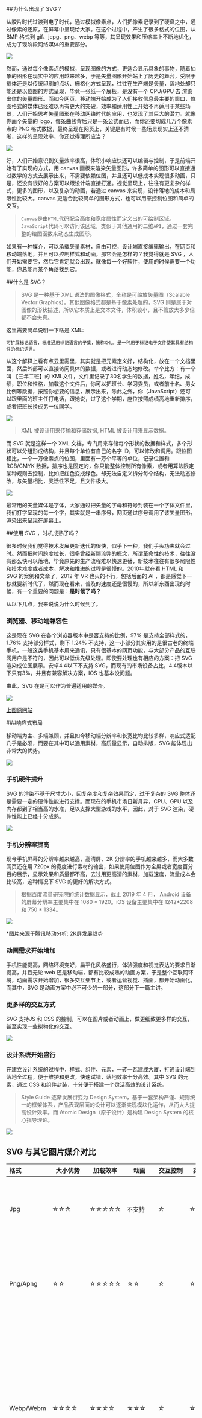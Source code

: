 ##为什么出现了 SVG？

从胶片时代过渡到电子时代，通过模拟像素点，人们把像素记录到了硬盘之中，通过像素的还原，在屏幕中呈现给大家。在这个过程中，产生了很多格式的位图，从 BMP 格式到 gif、jepg、png、webp 等等，其呈现效果和压缩率上不断地优化，成为了现阶段网络媒体的重要部分。

![](https://cdn.jsdelivr.net/gh/Himsann/writing@master/RBkmBX.jpg)

然而，通过每个像素点的模拟，呈现图像的方式，更适合显示具象的事物，随着抽象的图形在现实中的应用越来越多，于是矢量图形开始站上了历史的舞台，受限于载体还是以传统印刷的点状、栅格化方式呈现，往往在生产端是矢量，落地处却只能还是以位图的方式呈现，毕竟一张纸一个展板，是没有一个 CPU/GPU 去 渲染出你的矢量图形。而如今网页、移动端开始成为了人们接收信息最主要的窗口，位图格式的媒体已经难以再有更大的突破，效率和适用性上开始不再适用于某些场景，人们开始思考矢量图形在移动网络时代的应用，也发现了其巨大的潜力。就像你画个矢量的 logo，每条曲线背后只是一条公式而已，而你还要切成几万个像素点的 PNG 格式数据，最终呈现在网页上，关键是有时候一些场景现实上还不清晰，这样的呈现效率，你还觉得理所应当？

![](https://cdn.jsdelivr.net/gh/Himsann/writing@master/pYAEl6.png)

好，人们开始意识到矢量效率很高，体积小响应快还可以编辑与控制，于是前端开始有了实现的方式，用 canvas 画板来渲染矢量图形，许多简单的图形可以直接通过数学的方式去展示出来，不需要依赖位图，并且还可以低成本实现很多动画，只是，还没有很好的方案可以跟设计端直接打通。视觉呈现上，往往有更复杂的样式，更多的图形，以及复杂的动画，若通过 canvas 来实现，设计落地的成本和局限性比较大。canvas 更适合比较简单的图形方式，也可以用来控制位图和简单的交互。

> `Canvas`是由`HTML`代码配合高度和宽度属性而定义出的可绘制区域。`JavaScript`代码可以访问该区域，类似于其他通用的二维`API`，通过一套完整的绘图函数来动态生成图形。

如果有一种媒介，可以承载矢量素材，自由可控，设计端直接编辑输出，在网页和移动端落地，并且可以控制样式和动画，那它会是怎样的？我觉得就是 SVG ，人们开始需要它，然后它肯定就会出现，就像每一个好软件，使用的时候需要一个功能，你总能再某个角落找到它。

##什么是 SVG？

> SVG 是一种基于 XML 语法的图像格式，全称是可缩放矢量图（Scalable Vector Graphics）。其他图像格式都是基于像素处理的，SVG 则是属于对图像的形状描述，所以它本质上是文本文件，体积较小，且不管放大多少倍都不会失真。

这里需要简单说明一下啥是 XML:

`可扩展标记语言，标准通用标记语言的子集，简称XML。是一种用于标记电子文件使其具有结构性的标记语言。` 

从这个解释上看有点云里雾里，其实就是把元素定义好，结构化，放在一个文档里面，然后外部可以直接访问具体的数据，或者进行动态地修改。举个比方：有一个叫 【三年二班】的 XML文件，文件里记录了30名学生的数据，姓名，年纪，成绩，职位和性格，加载这个文件后，你可以把班长、学习委员，或者前十名、男女比例等数据，按照你想要的信息，展示出来，除此之外，你（JavaScript）还可以跟里面的班主任打电话，跟她说，过了这个学期，座位按照成绩高地重新排序，或者把班长换成另一位同学。

![](https://cdn.jsdelivr.net/gh/Himsann/writing@master/SEJfmo.png)

>XML 被设计用来传输和存储数据, HTML 被设计用来显示数据。

而 SVG 就是这样一个 XML 文档，专门用来存储每个形状的数据和样式，多个形状可以分组形成结构，并且每个单位有自己的名字 ID，可以修改和调用。跟位图相比，一个一万像素点的位图，里面有一万个平等的单位，记录位置和 RGB/CMYK 数据，排序也是固定的，你只能整体控制所有像素，或者用算法限定某种规则去控制，比如把红色变成绿色。却无法自定义拆分每个结构，无法动态修改，与矢量相比，灵活性不足，且文件极大。

![](https://cdn.jsdelivr.net/gh/Himsann/writing@master/Y8Harv.png)

最常用的矢量媒体是字体，大家通过把矢量的字母和符号封装在一个字体文件里，我们打字呈现的每一个字，其实就是一串序号，网页通过序号调用了该矢量图形，渲染出来呈现在屏幕上。

##使用 SVG ，时机成熟了吗？

很多时候我们觉得技术发展更新迭代的很快，似乎下一秒，我们手头功夫就会过时。然而把时间跨度拉长，很多曾经新颖流弊的概念，所谓革命性的技术，往往没有那么快可以落地，毕竟原先的生产流程难以快速更替，新技术往往有很多局限性和技术难度或者成本，解决和推进的过程是很慢的。2010年就在看 HTML 和 SVG 的案例和文章了，2012 年 VR 也火的不行，包括后面的 AI ，都是感觉下一秒就要新时代了，然而现在看来，普及的速度还是很慢的，所以新东西出现的时候，有一个重要的问题是：**是时候了吗？**

从以下几点，我来说说为什么时候到了。

### 浏览器、移动端兼容性

这是现在 SVG 在各个浏览器版本中是否支持的比例，97% 是支持全部样式的，1.76% 支持部分样式，剩下 1.24% 不支持，这一小部分其实用的是很古老的终端手机，一般这类手机基本用来通讯，只有很基本的网页功能，与大部分产品的互联网用户是不符的，因此可以低优先级处理。即使要处理也有相应的方案：把 SVG 渲染成位图展示。安卓4.4以下不支持 SVG，而现有的市场设备占比，4.4版本以下只有3%，并且有兼容解决方案，IOS 也基本没问题。

由此，SVG 在是可以作为普遍适用的媒介。

![](https://cdn.jsdelivr.net/gh/Himsann/writing@master/uPic/image-20191206171122561.png)

[上图原网站](https://caniuse.com/#feat=svg)

###响应式布局

移动端为主、多端兼顾，并且如今移动端分辨率和长宽比均比较多样，响应式适配几乎是必须，而要在其中可以通用素材，高质量显示，自动排版，SVG 能体现出非常大的优势。

![](https://cdn.jsdelivr.net/gh/Himsann/writing@master/d8Dvfk.png)

### 手机硬件提升

SVG 的渲染不基于尺寸大小，因复杂度和复杂效果而定，过于复杂的 SVG 整体还是需要一定的硬件性能进行支撑。而现在的手机市场日新月异，CPU、GPU 以及内存都到了相当高的水准，足以支撑大型游戏的水平，因此，对于 SVG 渲染，硬件性能上已经十分成熟。

![](https://cdn.jsdelivr.net/gh/Himsann/writing@master/QCwJ3v.jpg)

### 手机分辨率提高

现今手机屏幕的分辨率越来越高，高清屏、2K 分辨率的手机越来越多，而大多数网页还在用 720px  的宽度进行素材的输出，如果使用位图作为全屏或者宽度百分百的展示，显示效果和质量都不高，去过用更高清的素材，加载速度，流量成本会比较高，这种情况下 SVG 的更好的解决方式。

> 根据百度流量研究院的统计数据显示，截止 2019 年 4 月， Android 设备的屏幕分辨率主要集中在 1080 * 1920。iOS 设备主要集中在 1242*2208 和 750 * 1334。

![](https://cdn.jsdelivr.net/gh/Himsann/writing@master/uPic/image-20191206213810308.png)

*图片来源于腾讯移动分析: 2K屏发展趋势

### 动画需求开始增加

手机性能提高，网络环境变好，扁平化风格盛行，体验强度和视觉表达的要求日渐提高，并且无论 web 还是移动端，都有比较成熟的动画方案，于是整个互联网环境，动画需求开始增加，很多交互细节上，或者运营视觉、插画，都开始动画化，而其中，SVG 是动画方案中必不可少的一部分，这部分下一篇主讲。

### 更多样的交互方式

SVG 支持JS 和 CSS 的控制，可以在图片或者动画上，做更细致更多样的交互，甚至实现一些拟物化的交互。

<img src="https://cdn.jsdelivr.net/gh/Himsann/writing@master/rongqiu.gif" style="margin-left:0;" />

### 设计系统开始盛行

在建立设计系统的过程中，样式、组件、元素，一砖一瓦建成大厦，打通设计端到落地全过程，便于维护和更改，快速试错，落地效率十分高效。其中 SVG 的元素，通过 CSS 和组件封装，十分便于搭建一个灵活高效的设计系统。

>Style Guide 逐渐发展衍变为 Design System，基于一套架构严谨、规则统一的框架体系，产品表现层面的设计可以逐渐实现模块化运作，从而大大提高设计效率。而 Atomic Design（原子设计）是构建 Design System 的核心指导理论。

![](https://cdn.jsdelivr.net/gh/Himsann/writing@master/uPic/uisdc-yz-20181113-21.jpg)



## SVG 与其它图片媒介对比

| 格式      | 大小优势 | 加载效率 | 动画     | 交互控制 | 实现成本       | 补充 |
| :-------- | -------- | -------- | -------- | -------- | -------------- | -------- |
| Jpg       | ☆☆☆      | ☆☆☆☆☆    | 不支持   | ☆     | ☆☆☆☆☆          | 有渐进式加载、无透明度、 |
| Png/Apng | ☆☆       | ☆☆☆☆☆    | ☆☆ | ☆        | ☆☆☆☆☆          | 当前最广泛应用的 格式属性，最稳定 |
| Webp/Webm | ☆☆☆☆     | ☆☆☆☆     | ☆☆☆ | ☆        | ☆☆☆ | 后起之秀，整体压缩压缩率，加载效率等综合素质高，就是兼容性还没跟上 |
| **SVG**   | **☆☆☆☆☆** | **☆☆☆**  | **☆☆☆☆** | **☆☆☆☆** | **☆☆☆☆**       | **矢量格式，数据可控，显示效果好** |
| Gif       | ☆☆       | ☆☆☆☆     | ☆☆☆☆     | ☆☆       | ☆☆☆☆☆          | 有广泛的素材基础，多用于尺寸较小的表情。 |



## 复杂样式插画视觉
### SVG 形式可以更多样

在 SVG 视觉的使用中，我们经常看到简洁、扁平化、描边风的插画视觉，对于有渐变也只是少范围，简单的样式。当然这种方式，文件非常小、便于前端维护与控制；颜色、元素、角色的管理、组合十分高效，容易形成品牌的统一性，由小至大建立一套完善的视觉系统。这种方案十分利于现阶段 Web、H5 移动端的维护与实现，只是大家都以此为途径，形成的视觉同质化比较严重，长期以往大家对于 SVG 矢量视觉形成了一个刻板印象，似乎 SVG 类型只能或者只适合做这类型的视觉，或者认为它就是潮流，而在之前矢量插画领域，有更多复杂的插画风格、更多样化更复杂更多纹理、笔触、氛围感观、对于创作者而言也更为自由。

一个好的媒介，不应该限制住创意的发散，于是这次我们想探讨一下：

'**更复杂样式的 SVG 插画，如何落地**'

![](https://cdn.jsdelivr.net/gh/Himsann/writing@master/uPic/image_processing20190819-19619-1oagit0.png)

抱着这样的想法，我在实际应用中，尝试了两例 `复杂样式` 视觉的运营活动，并实现了落地


|      | 思路 | 感想 |
| :--- | ---- | ---- |
| 1  | 管它什么样式，模糊、叠加模式，干了再说 | 舒服，反正实现不了还可以输出位图 |
| 2    | 拆分导出，并调整样式出错 | 妈呀，多样式要调整，颜色也要，还不能批量处理，真麻烦 |
| 3    | 压缩优化 | 整体大小真的小了很多 |
| 4    | 检查视觉 | 啧啧，这锐度和颜色和打开速度，真香，回不去了 |

逃不过“真香定律”，优化了流程后，坚定了以后尽量用 SVG 作为媒介去做运营活动，以下以其中一个视觉案例来讲讲细节，主要用的设计软件是 Sketch ：

![](https://cdn.jsdelivr.net/gh/Himsann/writing@master/uPic/image-20191209112523365.png)

`【猜歌答题】：产品端主要产出 Status 短视频（类似于朋友圈小视频），此类视频的特点是，时间短、主题简单、背景音乐强，类似抖音神曲，于是从音乐入手，让用户看十来秒的短视频，猜歌名闯关，排名前列可获得相应奖励，在此过程中实现拉新的目的`

![](https://cdn.jsdelivr.net/gh/Himsann/writing@master/uPic/Artboard.jpg)

我们可以看到，主视觉里为了模拟光感，使用了大量的样式与遮罩，包括最模糊柔光，其中也使用了 sketch 图层自带的模糊效果。如下图，奖品主题形状，用了径向渐变、描边、还有丧心病狂的四个带透明的内阴影，并且以它作为背景，叠加了一些反射光图层，反射光使用了图层模糊效果。

<img src="https://cdn.jsdelivr.net/gh/Himsann/writing@master/uPic/1teoob.png" style="zoom: 40%;margin-left:0px" />

导出后发现，样式如下：

![](https://cdn.jsdelivr.net/gh/Himsann/writing@master/uPic/Artboard Copy.jpg)

整体样式居然基本可以呈现，出现的灰色色块是标题的遮罩，径向渐变和多层内阴影叠加均可以支持，不过细节还原度还不够。这时候我们再导出一个按钮样式试试效果：

<img src="https://cdn.jsdelivr.net/gh/Himsann/writing@master/uPic/Artboard Copy 2.jpg"  />

由上图我们可以看到，细节上主要有以下几个问题：

* 遮罩出错：怀疑是 Sketch 的透明遮罩不兼容

* 整体对比度降低，明度增高：怀疑是颜色色值格式不同或叠加模式问题

* 渐变的颜色位置不正确（按钮）：需要测试求解。

这时候，根据行文节奏，我们点开右键查看源码，看看 SVG 里的代码：

<img src="https://cdn.jsdelivr.net/gh/Himsann/writing@master/uPic/懵逼.png" style="zoom:100%; margin-left:0vw" />

Emm...作为一个成熟稳重思维清晰的设计师，这样的步骤显得太急于求成，我们应该再往前退两步，从基本元素的样式开始，看看从设计软件到 SVG 文件是怎么实现并且有啥玄机。

`温馨提示：以下部分包含少量前端知识，不感兴趣可以直接跳过此 part；不过个人建议对其熟悉一遍，会有利于理解与制作 SVG 动画以及 SVG 设计系统`

寻根究底，我们从以下几个点看看 SVG 文件中图形与样式是怎样的一个方式，包括其兼容性和兼容方式，了解其原理后，我们再解决上诉案例中的问题：

| 形状                                      | 描边                         | 纯色填充          | 渐变                                      | 阴影                               | 遮罩                         | 叠加模式                                |
| ----------------------------------------- | ---------------------------- | ----------------- | ----------------------------------------- | ---------------------------------- | ---------------------------- | --------------------------------------- |
| - 矩形<br/>- 圆形<br/>- 线条<br/>- 不规则 | - 纯色<br/>- 渐变<br/>- 多重 | - 色值<br/>- 多重 | - 线性<br/>- 色点位<br/>- 多点<br/>- 径向 | - 内阴影<br/>- 外阴影<br/>- 多阴影 | - 普通<br/>- 透明<br/>- 渐隐 | - 滤色<br/>- 正叠<br/>- 叠加<br/>- 颜色 |

### 样式测试

以下按照将按照上述表格，详细讲解 SVG 图形与样式的构成，并从视觉落地角度适当发散一些观点，对于设计师而言，无需详细去了解每个属性参数及代码写法，只需要大概知道它是什么，能做什么即可，期间可以对照自己的工作内容与方式，延展一下对自己有帮助的点，毕竟技术只是表达的工具，落地还有专业的前端小哥。

#### 基本形状

我们先在 sketch 中画一个简单的矩形并且导出 SVG，矩形属性如下：

<img src="https://cdn.jsdelivr.net/gh/Himsann/writing@master/uPic/A35vhI.png" style="zoom:50%;margin-left:0px" />

导出 SVG 后看一下属性，发现代码比较冗杂，默认嵌套两个 group 组，以及一些声明：

![](https://cdn.jsdelivr.net/gh/Himsann/writing@master/uPic/v0PUeT.png)

真正的有效信息是：

```xml
 <g id="Artboard" transform="translate(-36.000000, -38.000000)" fill="#D8D8D8">

​      <rect id="矩形" x="36" y="38" width="53" height="53"></rect>

​    </g>
```

该信息定义了画板 artboard 作为一个组，获取画板属性，填充颜色。画板内一个矩形，包含了位置和长宽属性。如果只需要这部分的信息，那么其它信息应该可以过滤或者优化，把它定义为一个图片，那么应该会有图片压缩的方案。按照这个思路我们找到了一个开源、通用的压缩方案：[SVGO](https://github.com/svg/svgo)，并使用其网页版进行压缩操作，该网页最好的点是，属性可调，并且可以预览：[SVGOMG](https://jakearchibald.github.io/svgomg/)

压缩后代码如下：

```xml
<svg xmlns="http://www.w3.org/2000/svg" viewBox="0 0 53 53">   
	<path fill="#D8D8D8" fill-rule="evenodd" d="M0 0h53v53H0z"/> 
</svg>
```

瞬间清爽！把矩形信息去掉了，将形状转化为 path 路径，对于设计师来说可以理解为在 illustrator 进行转曲，路径的属性为 d="M0 0h53v53H0z"，这串看起来是乱码的语言，其实是一个划线的过程，从起点到终点，画了一个矩形框,简单图解为：

![](https://cdn.jsdelivr.net/gh/Himsann/writing@master/rukVTB.png)

由此看来，path 的绘图方式是十分高效的，其中在曲线的绘制上也是类似的划线方式，跟在矢量软件中作图一个原理，分为：

![image-20191210122359703](/Users/fangchuanqian/Library/Mobile Documents/com~apple~CloudDocs/文章写作/SVG 教程/image-20191210122359703.png)

这一部分细究起来，跟设计师矢量绘图的思路基本一致，其中点与点之间的连接还有很多细节，对于设计师来说，简单了解原理即可，此外如果要做路径动画，最低成本实现的方式，就是 SVG 画曲线，目标跟着曲线“绘图”的数据移动，并加以控制，这时候更具体的曲线绘图知识就可以用到：[SVG path 详解](https://cloud.tencent.com/developer/section/1423869)。路径动画的具体参数不用手动写，在矢量软件中画好，复制其曲线参数给到前端即可，可见可得，是未来的趋势。

好，接下来看看其它形状

![](https://cdn.jsdelivr.net/gh/Himsann/writing@master/uPic/AKqeN6.png)

```xml
<rect   id="矩形"  fill="#1E7BF1" x="0" y="11" width="65" height="26"></rect>                <circle  id="圆"   fill="#1E7BF1" cx="123.5" cy="24.5" r="24.5"></circle>                
<ellipse id="椭圆" fill="#1E7BF1" cx="221.5" cy="24" rx="38.5" ry="13"></ellipse>                <line    id="线"   x1="294.5" y1="24.5" x2="364.5" y2="24.5" stroke="#1E7BF1" stroke-width="3" stroke-linecap="round"></line>
```

忽略具体参数，我们可以看到 SVG 基本形状为：rect（矩形）、circle（圆形）、 ellipse（椭圆）、line（线）、path（路径），此外还有一个多边形 polygon，可以用 path 代替。

压缩后如下：


```xml
 <path fill="#1E7BF1" d="M0 11h65v26H0z"/>    
 <circle cx="123.5" cy="24.5" r="24.5" fill="#1E7BF1"/>    
 <ellipse cx="221.5" cy="24" fill="#1E7BF1" rx="38.5" ry="13"/>    
 <path stroke="#1E7BF1" stroke-linecap="round" stroke-width="3" d="M294.5 24.5h70"/>
```

由于 path 画线的方式比较难还原和控制圆形及椭圆，这类型的还是保持原有属性，其它的类别可以统一用 path 形状进行简化处理。对于复合图形，合并、相减、相交等，会统一进行转曲，并记录为 path，对于 SVG 的压缩这里有一个点需要顾虑，我们在设计软件中给每个图层命名，未压缩前是可以保存为 ID 信息的（ id="矩形"），如果需要精细到每个元素进行样式控制，还是需要保留 ID ，可以在 SVG 外部用 JS 或者 CSS 进行样式与动画控制，如果只是视觉展示，ID 信息作用不大，可以将其“优化”。

SVG 在设计软件中导出，信息比较冗杂，基本需要多一次压缩操作，因此以下样式测试，我们直接展示压缩后的样式，减少数学与代码的出现。

#### 纯色填充与描边

![](https://cdn.jsdelivr.net/gh/Himsann/writing@master/uPic/hsmWj7.png)

单色填充--双色填充--单色描边--双色描边，按照这个方式看看 SVG 中填充与描边的实现方式，得到的结果如下：

```xml
 <defs>
    <path id="a" d="M101 .11h59v59h-59z"/>        
   //定义矩形为 a
  </defs>

    <path fill="#2757DD" d="M0 .11h59v59H0z"/>    
		//第一个：蓝色单色
    
    <use fill="#2757DD" xlink:href="#a"/>
    <use fill="#E72525" fill-opacity=".5" xlink:href="#a"/>
		//第二个：use 引用上面定义的矩形，然后两个 fill 填充
    
    <path stroke="#2757DD" stroke-width="2" d="M202 .11h59v59h-59z"/> 
		//第三个：单色描边
    
    <g stroke-width="2"> 
      <path stroke="#2757DD" stroke-linejoin="square" d="M304 1.11h57v57h-57z"/>
      <path stroke="#F93030" d="M302-.89h61v61h-61z"/>
   //第四个：双层描边，用一个组概括起来

```

> SVG的<defs>元素用于预定义一个元素使其能够在SVG图像中重复使用，在<defs>元素中定义的图形不会直接显示在SVG图像上。要显示它们需要使用<use>元素来引入它们。

看得出多色填充时候，会先把图形预先定义为一个符号或者 symbol ，再叠加样式，从而实现 Sketch 中无限叠加样式的功能，并且复用图形的方式更加高效简洁。

#### 渐变

![](https://cdn.jsdelivr.net/gh/Himsann/writing@master/uPic/ko6sY5.png)

我们从最基本形式的渐变，到复杂、带有透明度的渐变进行测试，看到输出的 SVG 文件中，会预先定义好样式，再将样式赋予图形，这样的好处是，如果有使用了同样样式的图形，不需要重复写样式，类似于样式预设，更为高效。

```xml
<svg xmlns="http://www.w3.org/2000/svg" viewBox="0 0 424 59">
  <defs> //定义了五种样式
    <linearGradient id="a" x1="50%" x2="50%" y1="0%" y2="100%">
      <stop offset="0%" stop-color="#50F0DC"/>
      <stop offset="100%" stop-color="#2757DD"/>  </linearGradient>
   	 //第一个：垂直渐变，x 与 y  的单位用了百分比%参数，这样无论赋予什么尺寸的形状，都能保持合理的渐变位置。
    
    <linearGradient id="b" x1="111%" x2="22.6%" y1="0%" y2="100%">
      <stop offset="0%" stop-color="#50F0DC"/>
      <stop offset="100%" stop-color="#2757DD"/>  </linearGradient>
    	//第二个：倾斜渐变，其中x1=111%,是因为我的渐变点拉到了图形之外，所以会超过100%
    
    <linearGradient id="c" x1="111%" x2="22.6%" y1="0%" y2="100%">
      <stop offset="0%" stop-color="#50F0DC"/>
      <stop offset="57.9%" stop-color="#ECB0FF"/>
      <stop offset="100%" stop-color="#2757DD"/>  </linearGradient>
    	//第三个：三点多色渐变，offset 参数就是每个点在渐变轴上的位置。
    
    <linearGradient id="e" x1="74.8%" x2="50%" y1="23.2%" y2="100%">
      <stop offset="0%" stop-color="#50F0DC" stop-opacity="0"/>
      <stop offset="100%" stop-color="#2757DD"/>  </linearGradient>
    	//第五个：透明渐变
    
    <radialGradient id="d" cx="50%" cy="50%" r="63.5%" fx="50%" fy="50%">
      <stop offset="0%" stop-color="#50F0DC"/>
      <stop offset="100%" stop-color="#2757DD"/>  </radialGradient>
    	//第四个：径向渐变，有专门的定义radialGradient
  </defs>
  
  <g fill="none" fill-rule="evenodd">  //此处将定义好的样式 abcde  分别赋予图形
    <path fill="url(#a)" d="M0 0h59v59H0z"/>
    <path fill="url(#b)" d="M91 0h59v59H91z"/>
    <path fill="url(#c)" d="M182 0h59v59h-59z"/>
    <path fill="url(#d)" d="M274 0h59v59h-59z"/>
    <path fill="url(#e)" d="M365 0h59v59h-59z"/>
  </g>
</svg>
```

我们发现，SVG 优化后的代码，重复性的元素会预先定义，重复赋用，十分高效，如果后续设计师再建立相关的矢量图形或样式，建议参考这样的思路，从元素、组件进行建立与维护。

此处我们发现一个问题，渐变的点位出错，整体渐变向中间挤压，形状的长宽比约高，失真越大，呈二次线性变化：即方形或圆形、长宽相同，则点位完全正确；形状约长条状，渐变点位越向中间挤压。

![](https://cdn.jsdelivr.net/gh/Himsann/writing@master/MDwdud.png)

研究了一下发现，在 SVG 的坐标系单位中 gradientUnits，默认是基于物体方形边框，以百分比为参数的 objectBoundingBox，因为是基于方形边框，所以长宽比越大，比较短的那一个边的渐变点位，约失真。

>**gradientUnits**，它定义了定义渐变色使用的坐标单位。这个属性有2个可用值：**userSpaceOnUse**和**objectBoundingBox**。
>
>**objectBoundingBox**是默认值，它使用的坐标都是相对于对象包围盒的(方形包围盒，不是方形包围盒的情况比较复杂，略过)，取值范围是0到1。
>
>**userSpaceOnUse**表示使用的是绝对坐标，使用这个设置的时候，你必须要保证渐变色和填充的对象要保持在一个位置。

接着在 Adobe Illustrator 、Figma 中分别导出相应的渐变属性，发现完美适应，并没有失真。查看了一下渐变属性，发现这两家用的坐标系单位均为 userSpaceOnUse ，以像素为单位的绝对单位。

对比这两种方案： 

Sketch 中百分比单位属性，若作为预定义属性，复用于任何尺寸的大小，均能实现符合期望的渐变。

Figma 中像素单位的渐变点，若是复用于其它大小的形状，渐变只会固定于原先大小的位置，不能很好地适配。

![](https://cdn.jsdelivr.net/gh/Himsann/writing@master/ksXIYi.png)

由此可见，如果设计软件直出，Figma 、AI 的方式更好，如果用于定义好属性或视觉规范，Sketch 的点位方式更好，并且 Sketch 的这种失真，通过简单的导出算法优化，是可以完全避免的，希望后续有相关更新修复。

#### 阴影

先看看最常见的投影，是如何实现的：

![](https://cdn.jsdelivr.net/gh/Himsann/writing@master/uPic/ad0obh.png)

```xml
<svg xmlns:xlink="http://www.w3.org/1999/xlink" viewBox="0 0 112 111">
  <defs>
    <filter id="a" width="172.5%" height="172.5%" x="-36.2%" y="-23.8%" filterUnits="objectBoundingBox">
      <feOffset dy="10" in="SourceAlpha" result="shadowOffsetOuter1"/>
      <feGaussianBlur in="shadowOffsetOuter1" result="shadowBlurOuter1" stdDeviation="8"/>
      <feColorMatrix in="shadowBlurOuter1" values="0 0 0 0 0.288433136 0 0 0 0 0.568417171 0 0 0 0 0.966230752 0 0 0 0.5 0"/>
    </filter>
    <rect id="b" width="80" height="80" x="50" y="5" rx="20"/>
  </defs>
  
  <g fill="none" fill-rule="evenodd" transform="translate(-34)">
    <use fill="#000" filter="url(#a)" xlink:href="#b"/>
    <use fill="#2757DD" xlink:href="#b"/>
  </g>
</svg>
```

啧啧，这一串代码，这里用了比较麻烦的实现方式，三个滤镜来实现：

1.feOffset 偏移滤镜：模拟阴影的偏移

2.feGaussianBlur 模糊滤镜：阴影的模糊程度，此处数值是 Sketch 里的一半，因为算的是边界往内 8px，往外 8px，而 Sketch 里统用了16.

3.feColorMatrix 颜色偏移滤镜：用于产生阴影的颜色，这里的数值是一个 4*5 矩阵向量，对于 R、G、B、A 颜色进行偏移操作，看起来是一连串的数字，anyway ，Sketch 中已经帮我们算好了，我们不需要深入了解具体算法。

SVG 中其实有 feDropShadow  滤镜，用于制作投影，只是它并不是原生的滤镜，只是更简便的写法，使用这个滤镜其实就是调用上面三个滤镜，为了代码的简洁和美观性，其实也可以用。

接下来我们看看内阴影的实现方式，不规则内阴影在前端 CSS 样式中一直是个难题（inner box-shadow  只适用于圆角方形），我们看看 SVG 有没有什么骚操作：

```xml
<svg  viewBox="0 0 80 80">
  <defs>
    <filter id="b" width="116.2%" height="116.2%" x="-8.1%" y="-8.1%" filterUnits="objectBoundingBox">
      <feGaussianBlur in="SourceAlpha" result="shadowBlurInner1" stdDeviation="4"/>
      <feOffset dy="5" in="shadowBlurInner1" result="shadowOffsetInner1"/>
      <feComposite in="shadowOffsetInner1" in2="SourceAlpha" k2="-1" k3="1" operator="arithmetic" result="shadowInnerInner1"/>
      <feColorMatrix in="shadowInnerInner1" values="0 0 0 0 0.067486527 0 0 0 0 0.066094982 0 0 0 0 0.546676857 0 0 0 1 0"/>
    </filter>
    
    <rect id="a" width="80" height="80" x="50" y="25" rx="20"/>
  </defs>
  
  <g fill="none" fill-rule="evenodd" transform="translate(-50 -25)">
    <use fill="#2757DD" xlink:href="#a"/>
    <use fill="#000" filter="url(#b)" xlink:href="#a"/>
  </g>
</svg>
```

这里用了四个滤镜来实现，还是比较复杂：

![](https://cdn.jsdelivr.net/gh/Himsann/writing@master/wuYWqD.png)

滤镜分别为：feGaussianBlur 模糊、feOffset 偏移、feComposite 叠加处理、feColorMatrix 颜色，此处发现一个问题，导出后阴影的颜色并不准确，明度偏高，饱和度下降，这就是上述案例中整体颜色变粉的原因了，此问题后续再处理；阴影样式已经这么复杂，如果日常作图中，用了多重阴影，会怎样实现，Let's see see:

![](https://cdn.jsdelivr.net/gh/Himsann/writing@master/jgMpoH.png)

导出后：

Emm......此处省略一页代码

并没有什么更好的方式去处理，总共叠加了十多个滤镜，进行了多样式的实现，不过整个文件大小压缩后只是 2k ，并没有变的很大，唯一需要担忧的是加载性能这一块，毕竟在以往的理解中，模糊的算法会比较耗性能。

在视觉呈现上我们发现两个问题：

1.并不支持阴影的图层叠加模式：

​	问题不大，不用叠加模式的阴影也可以达到效果；但 Figma 中支持阴影叠加模式。

2.阴影颜色失真，明度偏高，饱和度偏低：

​	原先以为是 feColorMatrix 颜色滤镜，Sketch 导出的参数错了。于是将阴影颜色从 HSB 模式改为 RGB ，并按照算法计算出滤镜的数值，与其对照竟然发现，参数并无错误！于是测试 Figma 输出阴影，发现其颜色显示完全正确，经过两者的样式代码对照，终于发现了问题：颜色模式

​	Figma 中，滤镜设置了颜色模式`color-interpolation-filters="sRGB"`, sRGB 平滑 RGB 模式，我们常用的一种颜色模式，而 Sketch 的滤镜，并无此设置，查了一下，若无设置，颜色模式为 LinearRGB ，线性 RGB 模式，这两者又有什么区别？

> 人类对于灰度的视觉感应，并不是线性的，而是一条曲线。
>
> <img src="https://cdn.jsdelivr.net/gh/Himsann/writing@master/5sRPjr.jpg" style="margin-left:0px;" />
>
> 举个例子，下图是一个从白色到黑色的渐变，于是很自然的，我们会认为中间的位置就是50度灰，也就是俗称的中灰：
>
> <img src="https://cdn.jsdelivr.net/gh/Himsann/writing@master/VIp7dD.jpg" style="margin-left:0;" />
>
> 然而这仅仅是我们的视觉感受是中灰，如果我们把这个灰色放到自然世界里，其物理亮度值大约在白色块的21%左右，**其实已经是相当黑了**。
>
> [颜色模式详解原文](https://www.zhangxinxu.com/wordpress/2017/12/linear-rgb-srgb-js-convert/)

于是为了平衡视觉上的灰度与数学上的灰度，一般使用 sRGB 模式去呈现不同的颜色，Sketch 中也是这种颜色模式，只是在导出阴影的时候，并没有把这个模式定义好，开发小哥的锅，导致用线性 RGB 使得视觉上整体灰度变高了不少，希望后续 Sketch 能把这个问题修复。

#### 遮罩 Mask

前端技术的发展中，遮罩的使用和特殊遮罩的使用，一直有层出不穷的骚操作，甚至在最初圆角属性没出现的时候，用圆角位图+遮罩的方式模拟出圆角。而在 SVG 中，遮罩变成了一个很低成本的实现方式，并且很多时候 HTML 中直接用 SVG 标签加形状实现各种各样的遮罩和图形组合，包括动画。此处我们看看，SVG 的遮罩，其能与不能。

![](https://cdn.jsdelivr.net/gh/Himsann/writing@master/ED2K6i.png)

 SVG 代码中，主要用一句话就可以概括：

```xml
<circle cx="67" cy="65" r="35" fill="#E6293F" mask="url(#b)"/>
```

圆形中带有一个 mask 属性，mask 为 url(#b) ,这个 #b  是在头部已经先定义好的蓝色矩形。三个样式中，普通遮罩，透明遮罩都正常显示，唯有Alpha 通道遮罩在 Sketch 里是不支持的。通过查阅，我们发现 SVG 的 mask 中是可以定义 mask-mode 属性为 alpha 的，而 Sketch 中并没有将其属性导出，几个字符的事，开发小哥真是够懒，测试后发现 Figma 的开发小哥勤奋优秀，三种遮罩均完美支持。

如果 sketch 中非要实现这种效果，用 SVG 滤镜功能也可以做到，像上面的内阴影里面就使用了相关的方式，只是这种方式不适合设计师操作，直接 pass。

#### 图层叠加模式

许多视觉样式，都是通过不同的图层叠加做出的效果，设计师在前期学习中，图层叠加模式是绕不开的一关，熟悉使用之后直呼真香，可是往往在前端实现中很少会用到，一方面是兼容性不够好，另一方面是性能方面的担忧；而今两方面我觉得都可以兼顾了，设计师在一些落地方案，可以探索性地去使用，说不定以后会成为另一种视觉落地的康庄大道。

好，我们看看 SVG 中，叠加模式的实现：

![](https://cdn.jsdelivr.net/gh/Himsann/writing@master/BhdtAb.png)

```xml
 <g>
    <rect width="65" height="65" y="8" fill="#2757DD" rx="20"/>
    <circle cx="48" cy="26" r="26" fill="#E6293F" style="mix-blend-mode:screen"/>
</g>
```

Perfect!  所有的叠加方式均可以正确展示，并且没有用到 fliter  滤镜，在样式中已经有mix-blen-mode 混合模式进行控制，上面四个分别用了：Screen、multiply、overlay、color，一一对应，其中 color 模式，可以用于设计系统，用一个颜色图层的叠加来控制颜色，google 的 Material Design 下载的 library，就是将颜色全局样式赋予图层叠加到其它元素，进行整体控制，由此可见叠加模式大有可为，大家可以多多尝试。

#### SVG 中的 位图

在使用的过程中，我发现元素中如果含有位图，也可以输出为 SVG 格式，刚开始以为是由 HTML 的 img 标签加载，只是用这种方式需要先把图片存储于本地或者服务器上，通过地址请求进行加载；直到看到文件增大了不少，才发现是“植入”了位图：

![](https://cdn.jsdelivr.net/gh/Himsann/writing@master/Artboard.jpg)

```xml
<svg  viewBox="0 0 120 120">
  <rect width="120" height="120" fill="#2757DD" rx="30"/>
  <image width="51" height="54" x="34" y="33" xlink:href="data:image/png;base64,iVBORw0KGgoAAAANSUhEUgAAADMA...(此处省略上千个字符)" />
</svg>
```

位图还是用 image  标签加载，后面挂了几十行的字符“乱码”，后面了解到是将图片进行 Base 64 编码转换。

> Base64是网络上最常见的用于传输8Bit字节码的编码方式之一，Base64就是一种基于64个可打印字符来表示二进制数据的方法。

谷歌和百度的解释，对设计师来说简直不是“人话”，可以简单理解为，Base 是一种编码方式，把 3 个 8bit 字节的变成用 4 个 6bit 字节， 反正 3x8=6x4=24 ( 什么鬼)。可以用来编码多种类型的信息，其中包括图片。用其编码图片的好处是，直接可以记录图片信息，不用把图片存放在服务端，因此加载的时候不用进行网络请求，咻的一下就出来了，并且通过这种方式还可以将小图片与文本混合在一起展示。不好的地方是， base64 会大量增加代码量，代码多了，浏览器撑不住， 也不便于维护；图片整体大小会增大，大约为图片原本大小的4/3，增加整体加载的流量。因此我们建议，如果是非常小的位图，可以用这种方式内置，减少加载时间，增加效率。

（配图：服务器请求，对比直接编码转换）

此外还有一种用法，就是作为平铺图案。而矢量图形也可以作为平铺元素，对比矢量图形填充，位图的优势是什么？在此，脑海里冒出了两个词：“材质”与“风格”，在艺术创作到互联网落地的过程，往往是从传统美术通过不同的方式模拟为电子数据，包括现在大部分的设计软件和操作方式，也与之交融，而材质和风格模拟往往是其中的难点，在学些 SVG 样式的过程中，fliter  滤镜和上面的 base 64位图填充的方式似乎可以模拟多种风格，不禁脑洞大开，其中最先想到的是，噪波纹理填充插画，在这两年非常流行，既有纸质纹理又有抽象矢量几何，而这种风格的视觉一般是用位图的方式承载与实现。

![](https://cdn.jsdelivr.net/gh/Himsann/writing@master/PIx0x8.png)

此处我们以图中的碗为例子，植入一个 base64 噪点位图平铺作为纹理，再叠加渐变，可以在 sketch 中用形状填充图案制作，最后效果如下，基本可以还原：

![](https://cdn.jsdelivr.net/gh/Himsann/writing@master/JmELa1.png)

其中为了突出效果，噪点被加重显示，不过在导出的过程中，阴影样式的色彩依旧无法还原，这边用了复制原图层加模糊的方式制作了阴影。以 base64 图片作为平铺素材，不用向服务器请求图片，并且一整个插画，可以以一个平铺素材重复赋用，极大程度地节省资源并作出效果，值得尝试与扩展。

`在实践过程中，发现 sketch 输出，重复素材并没有整合优化重复赋用，此处需要前端手动修改，或者后面看看其它工具能不能更友好地导出。`

其它材质测试，均以小尺寸纹理填充平铺：

![](https://cdn.jsdelivr.net/gh/Himsann/writing@master/v8tSBc.png)

此外还有更好的方式，用滤镜中 feTurbulence 湍流滤镜，type 选择 fractalNoise 噪波模式，可以填充随机的、基于 Perlin噪声算法的噪波，无需填充位图，是最为低成本的实现方式，只不过暂时这块还无法由设计软件直接生成，没想到接入到设计流程的方法，当然，设计师们可以叫感兴趣的前端小哥去实现，其中可能有坑，建议在时间比较宽裕的项目中尝试。

>`feTurbulence`滤镜可以通过应用Perlin噪声算法创建一个噪声文本（1981年，Ken Perlin在他研究TRON的工作期间发明的）。这可以生成一个填充了噪点的矩形，就像你在深夜时看旧电视机（有线电视发明之前）看到的画面。
>
>`著作权归作者所有。商业转载请联系作者获得授权,非商业转载请注明出处。
>原文:https://www.w3cplus.com/svg/why-the-svg-filter-is-awesome.html`

## 工作流程：从设计到落地

### 猜歌案例 SVG 修复

绕了一圈，大家对 SVG 也有了一定的理解，我们回到挂了许久的案例之中，看看问题怎么解决：

![](https://cdn.jsdelivr.net/gh/Himsann/writing@master/uPic/Artboard Copy.jpg)

问题与解法如下：

* 遮罩出错：怀疑是 Sketch 的透明遮罩不兼容

  * 原因： SVG 的 mask 中是可以定义 mask-mode 属性为 alpha 的，而 Sketch 中并没有将其属性导出。
  * 解法：将遮罩改为普通遮罩，并将图层填充的颜色透明度设为0：
  * ![](https://cdn.jsdelivr.net/gh/Himsann/writing@master/IDdrZu.png)
  * 设置完看看效果，bingo！
  * ![](https://cdn.jsdelivr.net/gh/Himsann/writing@master/wunpDh.png)

* 整体对比度降低，明度增高：怀疑是颜色色值格式不同或叠加模式问题

  * 原因：Sketch 在导出阴影的时候，颜色模式没有设置为 sRGB，而按照默认值 linearRGB ，会跟人眼视觉产生灰度偏差
  * 解法：十分难解，只能将原本样式中的颜色灰度加深，或者迁移到 Figma 中导出，推荐后者，前者调样式的时间太久，不符合所见所得操作方式。还有一种暴力解法，用“叠加模式”整体叠加一个灰度为20%左右的颜色，使整体明度下降，这种方式会影响到图层填充和描边的样式，只适合用于应急，太粗太暴，不适合斯文人。

* 渐变的颜色位置不正确

  * 原因：Sketch 导出渐变 SVG 的坐标系单位是基于物体方形边框，以百分比为参数的 objectBoundingBox，所以长宽比越大，失真越大。
  * 解法：在长宽比非常大，约为长条形的形状，需要叠加一层正方形图层，并在正方形图层中调整渐变位置。或者迁移到 Figma 中进行导出。

  ![](https://cdn.jsdelivr.net/gh/Himsann/writing@master/89DtyU.png)

最终在 Figma 的帮助下，完美地将样式完全还原，给 Sketch 跪，当其页面落地时候，在手机看效果，特别是高清的平面，成像效果真的非常细腻，细节丰富锐度高，十分舒适。

### 工作流程

![](https://cdn.jsdelivr.net/gh/Himsann/writing@master/ybluuC.png)

#### 视觉设计

- 软件端，通过对比，Figma 对 SVG 的支持最好，最为原生，可以无所顾忌地输出，并且它有提供 API 接口，若是要用 SVG 的方式搭建一个设计系统，会非常的有效。
- AI 用于素材处理或复杂插画，也非常高效，记得导出前先转曲。
- 如果用 Sketch ，需要注意以下三点：
  - 1.不要用透明遮罩
  - 2.长宽比过高的图形，渐变要经过处理（见上文）
  - 3.阴影不支持叠加模式，颜色偏低，尽量用复制图层+模糊的方式制作阴影。
- 位图元素，如果非常小，导出会生成 Base64  格式，如果比较大，需要单独处理，以位图元素导出。

#### 页面结构拆分

- 按照背景、中景、前景方式拆分元素，背景可以用渐变加图案填充的方式营造氛围感，相比于位图背景，SVG 制作大面积背景往往成本很低，几 kb 大小就完事儿了。

![](https://cdn.jsdelivr.net/gh/Himsann/writing@master/1cMzVG.png)

- 自适应，SVG 很适合自适应，因为不会失真，不需要用多套图，可以与前端小哥沟通好自适应方式，并且可以直接在 SVG 文件中修改。
- 按钮、视频框、和其它样式整理并导出，若有大面积位图，需要单独处理。
- 一些自定义形状样式，可以跟前端沟通，用 SVG 遮罩的方式：比如心形头像、文字纹理等。
- 整体页面一些样式，可以整体叠加一个 SVG 滤镜，比如水流效果、融球效果等，需要跟前端小哥可以沟通。

#### SVG 输出

- 压缩：有个开源的压缩库 SVGO ，现在基本都用它进行压缩，可以搜索其 Sketch 插件或 Figma 插件，输出的时候自动压缩，不用一张一张去网页端处理，十分方便。
- 如果有动画控制，交互控制，压缩时候不要去除 ID 信息，不然没办法精准控制图层。

#### 前端落地与检查

- 颜色与适配，页面加载速度，可以使用一些网页性能检测网页工具，自动检查其打开速度，流量占用。

## 小结

网上也有更细的，关于 SVG 属性的手册和文章，为什么还要长篇大论细究 SVG 的属性？

技术作为工具，前端和移动端开发在学习的过程中，看到的“我能做什么”，跟设计师看到的是完全两个角度，既然 SVG 可以作为更成熟，更有前景的媒介，我希望设计师从自己的角度，去看到其中的各种可能性，看到了，才会去尝试，并且实现更优更好的表达。

希望大家抱着玩的心态，多多尝试。

下一篇讲 SVG 动画 - 动次打次！



